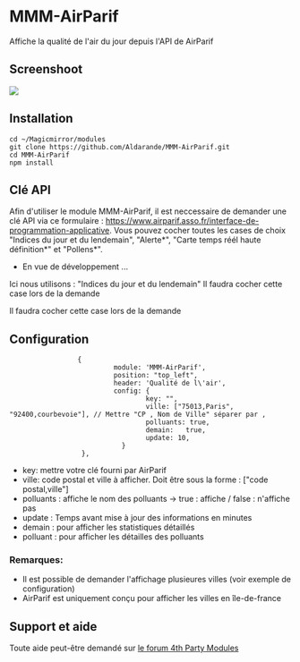 # MMM-AirParif

Affiche la qualité de l'air du jour depuis l'API de AirParif

## Screenshoot
![](https://github.com/bugsounet/MMM-AirParif/blob/master/screenshoot.jpg)

## Installation
```
cd ~/Magicmirror/modules
git clone https://github.com/Aldarande/MMM-AirParif.git
cd MMM-AirParif
npm install
```

## Clé API

Afin d'utiliser le module MMM-AirParif, il est neccessaire de demander une clé API via ce formulaire :
https://www.airparif.asso.fr/interface-de-programmation-applicative.
Vous pouvez cocher toutes les cases de choix "Indices du jour et du lendemain", "Alerte*", "Carte temps réél haute définition*" et "Pollens*".
* En vue de développement ...

Ici nous utilisons : "Indices du jour et du lendemain"
Il faudra cocher cette case lors de la demande

Il faudra cocher cette case lors de la demande

## Configuration
```
                 {
                          module: 'MMM-AirParif',
                          position: "top_left",
                          header: 'Qualité de l\'air',
                          config: {
                                  key: "", 
                                  ville: ["75013,Paris", "92400,courbevoie"], // Mettre "CP , Nom de Ville" séparer par ,
                                  polluants: true,
                                  demain:	true,
                                  update: 10,
                            }
                  },	
```

* key: mettre votre clé fourni par AirParif
* ville: code postal et ville à afficher. Doit être sous la forme : ["code postal,ville"]
* polluants : affiche le nom des polluants -> true : affiche / false : n'affiche pas
* update : Temps avant mise à jour des informations en minutes
* demain : pour afficher les statistiques détaillés
* polluant : pour afficher les détailles des polluants

### Remarques: 
* Il est possible de demander l'affichage plusieures villes (voir exemple de configuration)
* AirParif est uniquement conçu pour afficher les villes en île-de-france

## Support et aide
Toute aide peut-être demandé sur [le forum 4th Party Modules](http://forum.bugsounet.fr)
